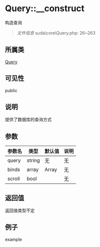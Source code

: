 # Query::__construct

构造查询

> *文件信息* suda\core\Query.php: 26~263

## 所属类 

[Query](../Query.md)

## 可见性

 public 

## 说明

提供了数据库的查询方式



## 参数


| 参数名 | 类型 | 默认值 | 说明 |
|--------|-----|-------|-------|
| query |  string | 无 | 无 |
| binds |  array | Array | 无 |
| scroll |  bool |  | 无 |



## 返回值

返回值类型不定


## 例子

example